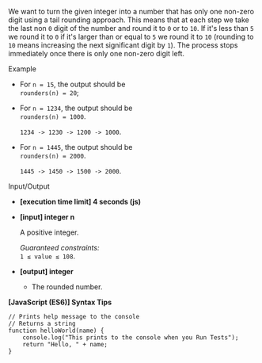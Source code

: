 We want to turn the given integer into a number that has only one non-zero digit
using a tail rounding approach. This means that at each step we take the last
non `0` digit of the number and round it to `0` or to `10`. If it's less than
`5` we round it to `0` if it's larger than or equal to `5` we round it to `10`
(rounding to `10` means increasing the next significant digit by `1`). The
process stops immediately once there is only one non-zero digit left.

Example

- For `n = 15`, the output should be  
  `rounders(n) = 20`;

- For `n = 1234`, the output should be  
  `rounders(n) = 1000`.

  `1234 -> 1230 -> 1200 -> 1000`.

- For `n = 1445`, the output should be  
  `rounders(n) = 2000`.

  `1445 -> 1450 -> 1500 -> 2000`.

Input/Output

- **\[execution time limit\] 4 seconds (js)**

- **\[input\] integer n**

  A positive integer.

  _Guaranteed constraints:_  
  `1 ≤ value ≤ 108`.

- **\[output\] integer**

  - The rounded number.

**\[JavaScript (ES6)\] Syntax Tips**

    // Prints help message to the console
    // Returns a string
    function helloWorld(name) {
        console.log("This prints to the console when you Run Tests");
        return "Hello, " + name;
    }
